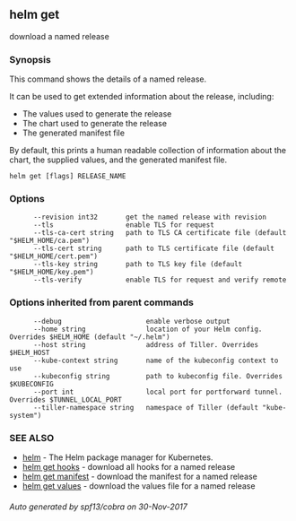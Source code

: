 ## helm get

download a named release

### Synopsis



This command shows the details of a named release.

It can be used to get extended information about the release, including:

  - The values used to generate the release
  - The chart used to generate the release
  - The generated manifest file

By default, this prints a human readable collection of information about the
chart, the supplied values, and the generated manifest file.


```
helm get [flags] RELEASE_NAME
```

### Options

```
      --revision int32       get the named release with revision
      --tls                  enable TLS for request
      --tls-ca-cert string   path to TLS CA certificate file (default "$HELM_HOME/ca.pem")
      --tls-cert string      path to TLS certificate file (default "$HELM_HOME/cert.pem")
      --tls-key string       path to TLS key file (default "$HELM_HOME/key.pem")
      --tls-verify           enable TLS for request and verify remote
```

### Options inherited from parent commands

```
      --debug                     enable verbose output
      --home string               location of your Helm config. Overrides $HELM_HOME (default "~/.helm")
      --host string               address of Tiller. Overrides $HELM_HOST
      --kube-context string       name of the kubeconfig context to use
      --kubeconfig string         path to kubeconfig file. Overrides $KUBECONFIG
      --port int                  local port for portforward tunnel. Overrides $TUNNEL_LOCAL_PORT
      --tiller-namespace string   namespace of Tiller (default "kube-system")
```

### SEE ALSO
* [helm](helm.md)	 - The Helm package manager for Kubernetes.
* [helm get hooks](helm_get_hooks.md)	 - download all hooks for a named release
* [helm get manifest](helm_get_manifest.md)	 - download the manifest for a named release
* [helm get values](helm_get_values.md)	 - download the values file for a named release

###### Auto generated by spf13/cobra on 30-Nov-2017

